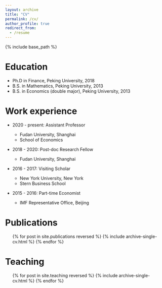 ```yaml
---
layout: archive
title: "CV"
permalink: /cv/
author_profile: true
redirect_from:
  - /resume
---
```


{% include base_path %}

Education
======
* Ph.D in Finance, Peking University, 2018
* B.S. in Mathematics, Peking University, 2013
* B.S. in Economics (double major), Peking University, 2013

Work experience
======
* 2020 - present: Assistant Professor
  * Fudan University, Shanghai
  * School of Economics

* 2018 - 2020: Post-doc Research Fellow
  * Fudan University, Shanghai

* 2016 - 2017: Visiting Scholar
  * New York University, New York
  * Stern Business School

* 2015 - 2016: Part-time Economist
  * IMF Representative Office, Beijing


Publications
======
  <ul>{% for post in site.publications reversed %}
    {% include archive-single-cv.html %}
  {% endfor %}</ul>
  

Teaching
======
  <ul>{% for post in site.teaching reversed %}
    {% include archive-single-cv.html %}
  {% endfor %}</ul>
  


